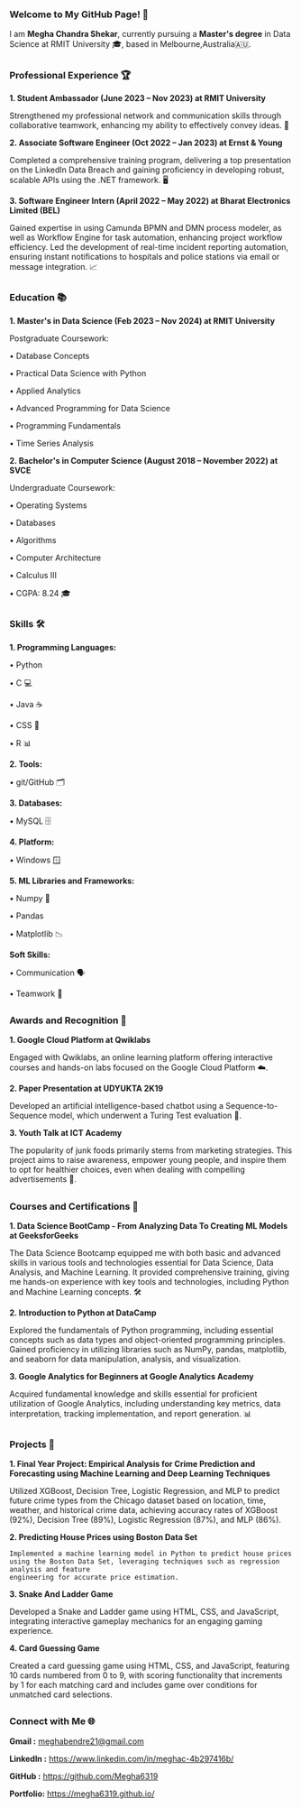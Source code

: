 ### Welcome to My GitHub Page! 👋

I am **Megha Chandra Shekar**,
currently pursuing a **Master's degree** in Data Science 
at RMIT University 🎓, 
based in Melbourne,Australia🇦🇺.

## 

### Professional Experience 🏆

**1. Student Ambassador (June 2023 – Nov 2023) at RMIT University**
   
   Strengthened my professional network and communication skills through collaborative teamwork, 
   enhancing my ability to effectively convey ideas. 🤝

**2. Associate Software Engineer (Oct 2022 – Jan 2023) at Ernst & Young**
   
   Completed a comprehensive training program, 
   delivering a top presentation on the LinkedIn Data Breach and
   gaining proficiency in developing robust, scalable APIs using the
   .NET framework. 🖥️

**3. Software Engineer Intern (April 2022 – May 2022) at Bharat Electronics Limited (BEL)**
   
   Gained expertise in using Camunda BPMN and DMN process modeler,
   as well as Workflow Engine for task automation, enhancing project workflow efficiency.
   Led the development of real-time incident reporting automation, 
   ensuring instant notifications to hospitals and 
   police stations via email or message integration. 📈

##

### Education 📚

**1. Master's in Data Science (Feb 2023 – Nov 2024) at RMIT University**
   
Postgraduate Coursework:

• Database Concepts

• Practical Data Science with Python

• Applied Analytics

• Advanced Programming for Data Science

• Programming Fundamentals

• Time Series Analysis

**2. Bachelor's in Computer Science (August 2018 – November 2022) at SVCE**
   
Undergraduate Coursework:

• Operating Systems

• Databases

• Algorithms

• Computer Architecture

• Calculus III

• CGPA: 8.24 🎓

##

### Skills 🛠️

**1. Programming Languages:**

• Python 

• C 💻

• Java ☕

• CSS 🎨

• R 📊

**2. Tools:**

• git/GitHub 🗂️

**3. Databases:**

• MySQL 🗄️

**4. Platform:**

• Windows 🪟

**5. ML Libraries and Frameworks:**

• Numpy 🔢

• Pandas 

• Matplotlib 📉

**Soft Skills:**

• Communication 🗣️

• Teamwork 🤝

##

### Awards and Recognition 🏅

**1. Google Cloud Platform at Qwiklabs**
   
   Engaged with Qwiklabs, an online learning platform offering interactive courses and hands-on labs focused on the Google Cloud Platform ☁️.

**2. Paper Presentation at UDYUKTA 2K19**
 
   Developed an artificial intelligence-based chatbot using a Sequence-to-Sequence model, which underwent a Turing Test evaluation 🤖.

**3. Youth Talk at ICT Academy**
 
   The popularity of junk foods primarily stems from marketing strategies. This project aims to raise awareness, empower young people, and inspire them to opt for healthier
   choices, even when dealing with compelling advertisements 🌱.

##

### Courses and Certifications 📜

**1. Data Science BootCamp - From Analyzing Data To Creating ML Models at GeeksforGeeks**
   
  The Data Science Bootcamp equipped me with both basic and advanced skills in various tools and technologies essential for Data Science, Data Analysis, and Machine Learning. 
  It provided comprehensive training, giving me hands-on experience with key tools and technologies, including Python and Machine Learning concepts. 🛠️

**2. Introduction to Python at DataCamp**

  Explored the fundamentals of Python programming, including essential concepts such as data types and object-oriented programming principles. Gained proficiency in utilizing 
  libraries such as NumPy, pandas, matplotlib, and seaborn for data manipulation, analysis, and visualization. 

**3. Google Analytics for Beginners at Google Analytics Academy**

   Acquired fundamental knowledge and skills essential for proficient utilization of Google Analytics, including understanding key metrics, data interpretation, tracking 
   implementation, and report generation. 📊

##

### Projects 🚀

**1. Final Year Project: Empirical Analysis for Crime Prediction and Forecasting using Machine Learning and Deep Learning Techniques**
   
   Utilized XGBoost, Decision Tree, Logistic Regression, and MLP to predict future crime types from the Chicago dataset based on location, time, weather, and historical crime
   data, achieving accuracy rates of XGBoost (92%), Decision Tree (89%), Logistic Regression (87%), and MLP (86%).

**2. Predicting House Prices using Boston Data Set**
   
    Implemented a machine learning model in Python to predict house prices using the Boston Data Set, leveraging techniques such as regression analysis and feature
    engineering for accurate price estimation.

**3. Snake And Ladder Game**
   
   Developed a Snake and Ladder game using HTML, CSS, and JavaScript, integrating interactive gameplay mechanics for an engaging gaming experience.

**4. Card Guessing Game**

   Created a card guessing game using HTML, CSS, and JavaScript, featuring 10 cards numbered from 0 to 9, with scoring functionality that increments by 1 for each matching 
   card  and includes game over conditions for unmatched card selections.

##

### Connect with Me 🌐

**Gmail :** meghabendre21@gmail.com

**LinkedIn :** https://www.linkedin.com/in/meghac-4b297416b/

**GitHub :**  https://github.com/Megha6319

**Portfolio:** https://megha6319.github.io/

##


